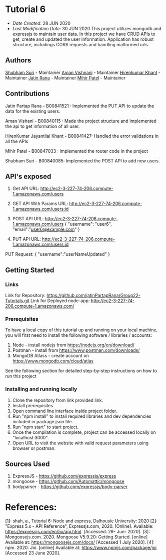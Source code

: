 # Tutorial 6

* *Date Created*: 28 JUN 2020
* *Last Modification Date*: 30 JUN 2020
This project utilizes mongodb and expressjs to maintain user data. In this project we have CRUD APIs to get, create and updated the user information. Application has robust structure, includings CORS requests and handling malformed urls.

## Authors
[Shubham Suri](sh385209@dal.ca) - Maintainer
[Aman Vishnani](aman.vishnani@dal.ca) - Maintainer
[Hirenkumar Khant](hr266981@dal.ca) - Maintainer
[Jatin Rana](jt655878@dal.ca) - Maintainer
[Mihir Patel](mh547507@dal.ca) - Maintainer

## Contributions

Jatin Partap Rana - B00841521 : Implemented the PUT API to update the data for the existing
users.

Aman Vishani - B00840115 : Made the project structure and implemented the api to get 
information of all user.

HirenKumar Jayantilal Khant - B00841427: Handled the error validations in all the APIs

Mihir Patel - B00847033 : Implemented the router code in the project

Shubham Suri - B00840085: Implemented the POST API to add new users.
   
## API's exposed

1. Get API URL: http://ec2-3-227-74-206.compute-1.amazonaws.com/users

2. GET API With Params URL: http://ec2-3-227-74-206.compute-1.amazonaws.com/users:id

3. POST API URL: http://ec2-3-227-74-206.compute-1.amazonaws.com/users
{
	"username": "user6",
	"email":"user6@example.com"
}

4. PUT API URL: http://ec2-3-227-74-206.compute-1.amazonaws.com/users:id

PUT Request:
{
	"username":"userNameUpdated"
}

## Getting Started

### Links

Link for Repository: https://github.com/jatinPartapRana/Group22-Tutorials.git
Link for Deployed node-app: http://ec2-3-227-74-206.compute-1.amazonaws.com/

### Prerequisites

To have a local copy of this tutorial up and running on your local machine, you will first need to install the following software / libraries / accounts:
1. Node - install  nodejs from https://nodejs.org/en/download/
2. Postman - install from https://www.postman.com/downloads/
3. MongoDB Atlass - create account on https://www.mongodb.com/cloud/atlas

See the following section for detailed step-by-step instructions on how to run this project

### Installing and running locally

1. Clone the repository from link provided link.
2. Install prerequisites.
3. Open command line interface inside project folder.
4. Run "npm install" to install required libraries and dev dependencies included in package.json file.
5. Run "npm start" to start  project.
6. Once the compilation is complete, project can be accessed locally on "localhost:3000".
7. Open URL to visit the website with valid request parameters using browser or postman.

## Sources Used

1. ExpressJS - https://github.com/expressjs/express
2. mongoose - https://github.com/Automattic/mongoose
3. bodyparser - https://github.com/expressjs/body-parser


# References:

[1]: shah, a., Tutorial 6: Node and express, Dalhousie University: 2020
[2]: "Express 5.x - API Reference", Expressjs.com, 2020. [Online]. Available: https://expressjs.com/en/5x/api.html. [Accessed: 29- Jun- 2020].
[3]: Mongoosejs.com. 2020. Mongoose V5.9.20: Getting Started. [online] 
Available at: <https://mongoosejs.com/docs/> [Accessed 1 July 2020].
[4]: npm. 2020. Joi. [online] Available at: <https://www.npmjs.com/package/joi> 
[Accessed 23 June 2020].
 